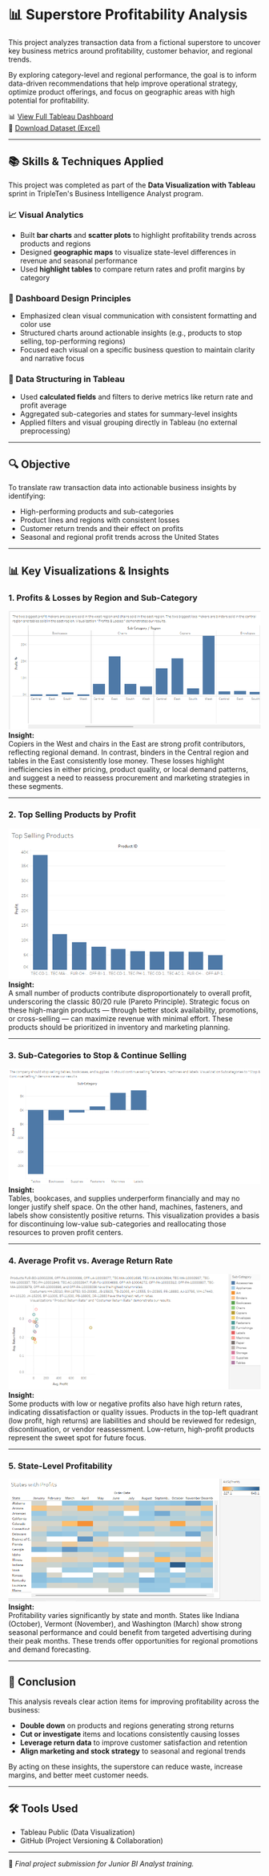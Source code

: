 # 📊 Superstore Profitability Analysis

This project analyzes transaction data from a fictional superstore to uncover key business metrics around profitability, customer behavior, and regional trends.

By exploring category-level and regional performance, the goal is to inform data-driven recommendations that help improve operational strategy, optimize product offerings, and focus on geographic areas with high potential for profitability.

📊 [View Full Tableau Dashboard](https://public.tableau.com/views/superstore-profitability-analysis/AverageProfitvsAverageRetunRate)  
📄 [Download Dataset (Excel)](https://practicum-content.s3.us-west-1.amazonaws.com/data-eng/remodeled/dvwt/Superstore.xls?etag=4616d537c163874941cf5fc3c9002fa8)

---

## 📚 Skills & Techniques Applied

This project was completed as part of the **Data Visualization with Tableau** sprint in TripleTen's Business Intelligence Analyst program.

### 📈 Visual Analytics
- Built **bar charts** and **scatter plots** to highlight profitability trends across products and regions  
- Designed **geographic maps** to visualize state-level differences in revenue and seasonal performance  
- Used **highlight tables** to compare return rates and profit margins by category

### 🎯 Dashboard Design Principles
- Emphasized clean visual communication with consistent formatting and color use  
- Structured charts around actionable insights (e.g., products to stop selling, top-performing regions)  
- Focused each visual on a specific business question to maintain clarity and narrative focus

### 🔧 Data Structuring in Tableau
- Used **calculated fields** and filters to derive metrics like return rate and profit average  
- Aggregated sub-categories and states for summary-level insights  
- Applied filters and visual grouping directly in Tableau (no external preprocessing)

---

## 🔍 Objective

To translate raw transaction data into actionable business insights by identifying:

- High-performing products and sub-categories  
- Product lines and regions with consistent losses  
- Customer return trends and their effect on profits  
- Seasonal and regional profit trends across the United States

---

## 📊 Key Visualizations & Insights

### 1. Profits & Losses by Region and Sub-Category  
![Profits & Losses](visualizations/profits_and_losses.png)  
**Insight:**  
Copiers in the West and chairs in the East are strong profit contributors, reflecting regional demand. In contrast, binders in the Central region and tables in the East consistently lose money. These losses highlight inefficiencies in either pricing, product quality, or local demand patterns, and suggest a need to reassess procurement and marketing strategies in these segments.

---

### 2. Top Selling Products by Profit  
![Top Selling Products](visualizations/top_selling_products.png)  
**Insight:**  
A small number of products contribute disproportionately to overall profit, underscoring the classic 80/20 rule (Pareto Principle). Strategic focus on these high-margin products — through better stock availability, promotions, or cross-selling — can maximize revenue with minimal effort. These products should be prioritized in inventory and marketing planning.

---

### 3. Sub-Categories to Stop & Continue Selling  
![Stop & Continue Selling](visualizations/subcategories_to_stop_&_continue_selling.png)  
**Insight:**  
Tables, bookcases, and supplies underperform financially and may no longer justify shelf space. On the other hand, machines, fasteners, and labels show consistently positive returns. This visualization provides a basis for discontinuing low-value sub-categories and reallocating those resources to proven profit centers.

---

### 4. Average Profit vs. Average Return Rate  
![Avg Profit vs Return Rate](visualizations/average_profit_vs_average_return_rate.png)  
**Insight:**  
Some products with low or negative profits also have high return rates, indicating dissatisfaction or quality issues. Products in the top-left quadrant (low profit, high returns) are liabilities and should be reviewed for redesign, discontinuation, or vendor reassessment. Low-return, high-profit products represent the sweet spot for future focus.

---

### 5. State-Level Profitability  
![States with Profit](visualizations/states_with_profit.png)  
**Insight:**  
Profitability varies significantly by state and month. States like Indiana (October), Vermont (November), and Washington (March) show strong seasonal performance and could benefit from targeted advertising during their peak months. These trends offer opportunities for regional promotions and demand forecasting.

---

## 🧠 Conclusion

This analysis reveals clear action items for improving profitability across the business:

- **Double down** on products and regions generating strong returns  
- **Cut or investigate** items and locations consistently causing losses  
- **Leverage return data** to improve customer satisfaction and retention  
- **Align marketing and stock strategy** to seasonal and regional trends

By acting on these insights, the superstore can reduce waste, increase margins, and better meet customer needs.

---

## 🛠 Tools Used

- Tableau Public (Data Visualization)  
- GitHub (Project Versioning & Collaboration)

---

🚀 *Final project submission for Junior BI Analyst training.*
